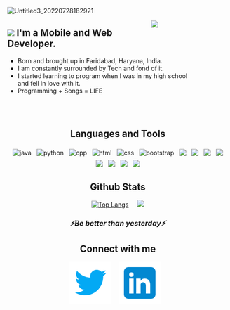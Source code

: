 
![Untitled3_20220728182921](https://user-images.githubusercontent.com/81747739/181511373-f8d5d055-c49e-4108-8a59-e1cc787ec457.png)


   <img src="https://media1.giphy.com/media/qgQUggAC3Pfv687qPC/giphy.gif?cid=ecf05e47gmgmg5ni8eb5s2be7vvow6zgl4knzqrnuzpflfki&rid=giphy.gif&ct=g" width="35%" align ="right" >

        
##  <img src="https://media.giphy.com/media/hvRJCLFzcasrR4ia7z/giphy.gif" width="25px">  I'm a Mobile and Web Developer.
 - Born and brought up in Faridabad, Haryana, India. 
 - I am constantly surrounded by Tech and fond of it. 
 - I started learning to program when I was in my high school \
   and fell in love with it.
 - Programming + Songs = LIFE 

<!-- <p align="right">
   <img  src="https://media1.giphy.com/media/qgQUggAC3Pfv687qPC/giphy.gif?cid=ecf05e47gmgmg5ni8eb5s2be7vvow6zgl4knzqrnuzpflfki&rid=giphy.gif&ct=g" />
   </p> -->

 <br />




   
   
<br />

<h2 align ='center'> Languages and Tools </h2>


<p align="center">
 
 
  <!-- For more icons please follow  https://github.com/MikeCodesDotNET/ColoredBadges -->
 

  <img src="https://user-images.githubusercontent.com/81747739/191830942-ee981bbd-f9b0-40f8-8359-d9fc9314620f.png" alt="java" style="vertical-align:top; margin:4px">
  <img src="https://raw.githubusercontent.com/mr-prometheus/README.md/main/svg/dev/languages/python.png" alt="python" style="vertical-align:top; margin:4px">
  <img src="https://raw.githubusercontent.com/mr-prometheus/README.md/main/svg/dev/development/c-plus-plus.png" alt="cpp" style="vertical-align:top; margin:4px">
  <img src="https://raw.githubusercontent.com/mr-prometheus/README.md/main/svg/dev/languages/html.png" alt="html" style="vertical-align:top; margin:4px">
  <img src="https://raw.githubusercontent.com/mr-prometheus/README.md/main/svg/dev/development/css3.svg" alt="css" style="vertical-align:top; margin:4px">
  <img src="https://raw.githubusercontent.com/mr-prometheus/README.md/main/svg/dev/development/bootstrap.svg" alt="bootstrap" style="vertical-align:top; margin:4px">
  <img src="https://user-images.githubusercontent.com/81747739/191831335-5fc7ad3e-8726-424c-a9f5-31a620d2766f.png" style="vertical-align:top; margin:4px">
 <img src="https://user-images.githubusercontent.com/81747739/191831726-094c3237-7f6d-4bf4-b3e3-a95eb3619513.png" style="vertical-align:top; margin:4px">
 <img src="https://user-images.githubusercontent.com/81747739/191831752-89958a71-c8d7-4c16-9195-5b8e748d260d.png" style="vertical-align:top; margin:4px">
 <img src="https://user-images.githubusercontent.com/81747739/194595195-a67ff6de-9f50-45e0-8dca-3408c14dcf4e.png" style="vertical-align:top; margin:4px">
 <img src="https://user-images.githubusercontent.com/81747739/194595471-901bf350-c44d-446c-8074-9401c4e0ba53.png" style="vertical-align:top; margin:4px">
 <img src="https://github.com/ShouryaTyagi042/ShouryaTyagi042/assets/81747739/e18a1de7-5d13-476e-be20-3fdd6047284b" style="vertical-align:top; margin:4px ; width:40px">
 <img src="https://github.com/ShouryaTyagi042/ShouryaTyagi042/assets/81747739/398ea40f-c573-4f90-8eac-c74d2efa46fe" style="vertical-align:top; margin:4px ; width:60px">
 <img src="https://github.com/ShouryaTyagi042/ShouryaTyagi042/assets/81747739/7bbdeff4-5028-4c62-b63e-d9364a857a6f" style="vertical-align:top; margin:4px ; width:50px">
 





</p>


<div align='center'>

## Github Stats



[![Top Langs](https://github-readme-stats.vercel.app/api/top-langs/?username=ShouryaTyagi042&hide=tex&theme=tokyonight&layout=compact)](https://github.com/anuraghazra/github-readme-stats)
&nbsp; &nbsp;
<img src="https://github-readme-streak-stats.herokuapp.com/?user=ShouryaTyagi042&theme=dark" width="421px" margin="50px">



 <h3 align="center">
   <i>⚡️Be better than yesterday⚡️</i>
  </h3>



Connect with me
---
[![website](./img/icons8-twitter.svg)](https://twitter.com/ShouryaTyagi14)
&nbsp;&nbsp;
[![website](./img/icons8-linkedin.svg)](https://www.linkedin.com/in/shourya-tyagi-2b79a5194/)
&nbsp;&nbsp;

</div>




<!---
ShouryaTyagi042/ShouryaTyagi042 is a ✨ special ✨ repository because its `README.md` (this file) appears on your GitHub profile.
You can click the Preview link to take a look at your changes.
--->
